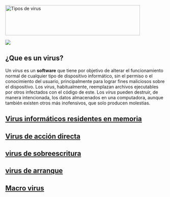 <a href="https://cooltext.com"><img src="https://images.cooltext.com/5136246.png" width="423" height="95" alt="Tipos de virus
" /></a>

![](https://hipertextual.com/files/2015/10/virus_informaticos-670x410.jpg)
## ¿Que es un virus?

Un _virus_ es un __software__ que tiene por objetivo de alterar el funcionamiento normal de cualquier tipo de dispositivo informático, sin el permiso o el conocimiento del usuario, principalmente para lograr fines maliciosos sobre el dispositivo. Los _virus_, habitualmente, reemplazan archivos ejecutables por otros infectados con el código de este. Los _virus_ pueden destruir, de manera intencionada, los datos almacenados en una computadora, aunque también existen otros más inofensivos, que solo producen molestias.
 
## [Virus informáticos residentes en memoria]( https://alfonsodeltoro.github.io/Tipos-de-virus/residentes )
## [Virus de acción directa](https://alfonsodeltoro.github.io/Tipos-de-virus/acciondirecta)
## [virus de sobreescritura](https://alfonsodeltoro.github.io/Tipos-de-virus/sobreescritura)
## [virus de arranque](https://alfonsodeltoro.github.io/Tipos-de-virus/arranque)
## [Macro virus](https://alfonsodeltoro.github.io/Tipos-de-virus/macro)
